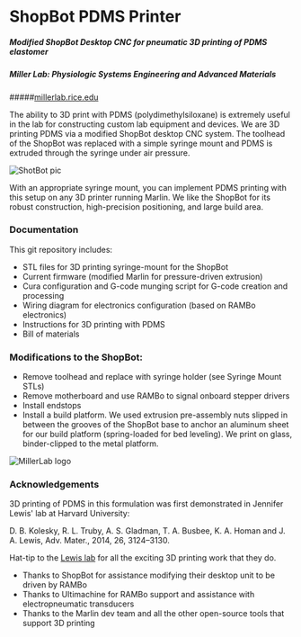 # ShopBot PDMS Printer

##### Modified ShopBot Desktop CNC for pneumatic 3D printing of PDMS elastomer
##### Miller Lab: Physiologic Systems Engineering and Advanced Materials
#####[millerlab.rice.edu](http://millerlab.rice.edu)
&nbsp;

The ability to 3D print with PDMS (polydimethylsiloxane) is extremely useful in the lab for constructing custom lab equipment and devices. We are 3D printing PDMS via a modified ShopBot desktop CNC system. The toolhead of the ShopBot was replaced with a simple syringe mount and PDMS is extruded through the syringe under air pressure.

![ShotBot pic](https://github.com/MillerLabFTW/ShopBot-PDMS-Printer/blob/master/Pics/PDMSShopBot.JPG?raw=true)

With an appropriate syringe mount, you can implement PDMS printing with this setup on any 3D printer running Marlin. We like the ShopBot for its robust construction, high-precision positioning, and large build area. 


### Documentation
This git repository includes:
- STL files for 3D printing syringe-mount for the ShopBot
- Current firmware (modified Marlin for pressure-driven extrusion)
- Cura configuration and G-code munging script for G-code creation and processing
- Wiring diagram for electronics configuration (based on RAMBo electronics)
- Instructions for 3D printing with PDMS
- Bill of materials

### Modifications to the ShopBot:
- Remove toolhead and replace with syringe holder (see Syringe Mount STLs)
- Remove motherboard and use RAMBo to signal onboard stepper drivers
- Install endstops 
- Install a build platform. We used extrusion pre-assembly nuts slipped in between the grooves of the ShopBot base to anchor an aluminum sheet for our build platform (spring-loaded for bed leveling). We print on glass, binder-clipped to the metal platform. 



![MillerLab logo](https://github.com/MillerLabFTW/OpenSLS/blob/master/MillerLab_logo.jpg)

### Acknowledgements

3D printing of PDMS in this formulation was first demonstrated in Jennifer Lewis' lab at Harvard University:

D. B. Kolesky, R. L. Truby, A. S. Gladman, T. A. Busbee, K. A. Homan and J. A. Lewis, Adv. Mater., 2014, 26, 3124–3130.

Hat-tip to the [Lewis lab](http://lewisgroup.seas.harvard.edu/) for all the exciting 3D printing work that they do.

- Thanks to ShopBot for assistance modifying their desktop unit to be driven by RAMBo
- Thanks to Ultimachine for RAMBo support and assistance with electropneumatic transducers
- Thanks to the Marlin dev team and all the other open-source tools that support 3D printing
